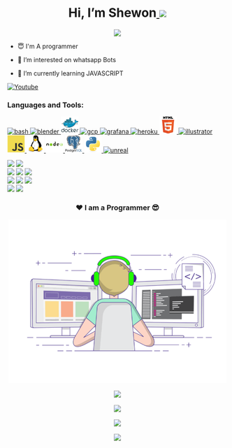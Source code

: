 <h1 align="center">    Hi, I’m Shewon<a href="https://github.com/CyberKing4/CyberKing4"> <img src="https://github.com/TheDudeThatCode/TheDudeThatCode/blob/master/Assets/Hi.gif" width="35px"></a></h1>

<p align="center"> <a href="https://github.com/CyberKing4/CyberKing4"><img align="center" src="https://cardivo.vercel.app/api?name=Shewon&description=Hi,I am Shewon.I am The Creater Of Shewon MD Bot.  Nice To Meet  you&image=https://avatars.githubusercontent.com/CyberKing4&usqp=CAU&backgroundColor=%23ecf0f1&github=Shewon&pattern=ticTacToe&colorPattern=%23eaeaea&site=cyberbot"/></a>

  
  
  
  - 😇 I'm A programmer
 
- 👀 I’m interested on whatsapp Bots

- 🌱 I’m currently learning JAVASCRIPT

<p align="center">
  
[![Youtube](https://img.shields.io/badge/%20%20YouTube%20Channel-ff0000?style=flat&labelColor=224242&logoColor=white&for-the-badge&logo=youtube)](https://www.youtube.com/c/SLcartooninstudio) 
 
  <h3 align="left">Languages and Tools:</h3>
<p align="left"> <a href="https://www.gnu.org/software/bash/" target="_blank"> <img src="https://www.vectorlogo.zone/logos/gnu_bash/gnu_bash-icon.svg" alt="bash" width="40" height="40"/> </a> <a href="https://www.blender.org/" target="_blank"> <img src="https://download.blender.org/branding/community/blender_community_badge_white.svg" alt="blender" width="40" height="40"/> </a> <a href="https://www.docker.com/" target="_blank"> <img src="https://raw.githubusercontent.com/devicons/devicon/master/icons/docker/docker-original-wordmark.svg" alt="docker" width="40" height="40"/> </a> <a href="https://cloud.google.com" target="_blank"> <img src="https://www.vectorlogo.zone/logos/google_cloud/google_cloud-icon.svg" alt="gcp" width="40" height="40"/> </a> <a href="https://grafana.com" target="_blank"> <img src="https://www.vectorlogo.zone/logos/grafana/grafana-icon.svg" alt="grafana" width="40" height="40"/> </a> <a href="https://heroku.com" target="_blank"> <img src="https://www.vectorlogo.zone/logos/heroku/heroku-icon.svg" alt="heroku" width="40" height="40"/> </a> <a href="https://www.w3.org/html/" target="_blank"> <img src="https://raw.githubusercontent.com/devicons/devicon/master/icons/html5/html5-original-wordmark.svg" alt="html5" width="40" height="40"/> </a> <a href="https://www.adobe.com/in/products/illustrator.html" target="_blank"> <img src="https://www.vectorlogo.zone/logos/adobe_illustrator/adobe_illustrator-icon.svg" alt="illustrator" width="40" height="40"/> </a> <a href="https://developer.mozilla.org/en-US/docs/Web/JavaScript" target="_blank"> <img src="https://raw.githubusercontent.com/devicons/devicon/master/icons/javascript/javascript-original.svg" alt="javascript" width="40" height="40"/> </a> <a href="https://www.linux.org/" target="_blank"> <img src="https://raw.githubusercontent.com/devicons/devicon/master/icons/linux/linux-original.svg" alt="linux" width="40" height="40"/> </a> <a href="https://nodejs.org" target="_blank"> <img src="https://raw.githubusercontent.com/devicons/devicon/master/icons/nodejs/nodejs-original-wordmark.svg" alt="nodejs" width="40" height="40"/> </a> <a href="https://www.postgresql.org" target="_blank"> <img src="https://raw.githubusercontent.com/devicons/devicon/master/icons/postgresql/postgresql-original-wordmark.svg" alt="postgresql" width="40" height="40"/> </a> <a href="https://www.python.org" target="_blank"> <img src="https://raw.githubusercontent.com/devicons/devicon/master/icons/python/python-original.svg" alt="python" width="40" height="40"/> </a> <a href="https://unrealengine.com/" target="_blank"> <img src="https://raw.githubusercontent.com/kenangundogan/fontisto/036b7eca71aab1bef8e6a0518f7329f13ed62f6b/icons/svg/brand/unreal-engine.svg" alt="unreal" width="40" height="40"/> </a> </p> </a>

 <div align="left">  
  
<!-- L&T -->
<p>
  <code><img width="10%" src="https://www.vectorlogo.zone/logos/kotlinlang/kotlinlang-ar21.svg"></code>
  <code><img width="10%" src="https://www.vectorlogo.zone/logos/android/android-ar21.svg"></code>
  <br />
  <code><img width="10%" src="https://www.vectorlogo.zone/logos/gradle/gradle-ar21.svg"></code>
  <code><img width="10%" src="https://www.vectorlogo.zone/logos/circleci/circleci-ar21.svg"></code>
  <code><img width="10%" src="https://www.vectorlogo.zone/logos/json/json-ar21.svg"></code>
  <br />
  <code><img width="10%" src="https://www.vectorlogo.zone/logos/mysql/mysql-ar21.svg"></code>
  <code><img width="10%" src="https://www.vectorlogo.zone/logos/sqlite/sqlite-ar21.svg"></code>
  <code><img width="10%" src="https://www.vectorlogo.zone/logos/firebase/firebase-ar21.svg"></code>
  <br />
  <code><img width="10%" src="https://www.vectorlogo.zone/logos/git-scm/git-scm-ar21.svg"></code>
  <code><img width="10%" src="https://www.vectorlogo.zone/logos/yaml/yaml-ar21.svg"></code>

  <div align="center">
    
   ### ❤️ I am a Programmer 😎
   
 <p align='center'>
   <a href="https://www.python.org/" alt="made-with-python"> <img src="https://raw.githubusercontent.com/devSouvik/devSouvik/master/gif3.gif"width="500" /> </a>
</p>
  
    
<p align="center"> <a href="https://github.com/CyberKing4"><img src="https://github-profile-trophy.vercel.app/?username=CyberKing4"></a></p>
    
<p align="center"> <a href="https://github.com/CyberKing4"><img  src="https://github-readme-stats.vercel.app/api?username=CyberKing4&show_icons=true&locale=en"></a></p 
  
<p align="center"> <a href="https://github.com/CyberKing4"><img  src="https://github-readme-streak-stats.herokuapp.com/?user=CyberKing4&"></a></p>
<p align="center"> <img src="https://github-readme-stats.vercel.app/api/top-langs?username=CyberKing4" > </p>
